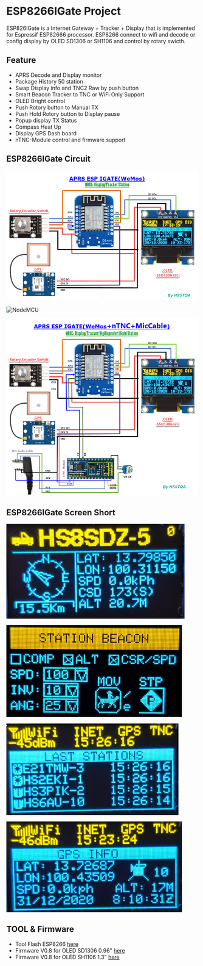 # ESP8266IGate Project
ESP826IGate is a Internet Gateway + Tracker + Display that is implemented for Espressif ESP82666 processor.
ESP8266 connect to wifi and decode or config display by OLED SD1306 or SH1106 and control by rotary swicth.

## Feature
- APRS Decode and Display monitor
- Package History 50 station
- Swap Display info and TNC2 Raw by push button
- Smart Beacon Tracker to TNC or WiFi Only Support
- OLED Bright control
- Push Rotory button to Manual TX
- Push Hold Rotory button to Display pause
- Popup display TX Status
- Compass Heat Up
- Display GPS Dash board
- nTNC-Module control and firmware support

## ESP8266IGate Circuit

![Tracker WiFi](Image/ESP8266_IGATE_noTNC.png)

![NodeMCU](Image/modemcu.png)

![HT_Inteface](Image/ESP8266_IGATE_TNC_MIC.png)

## ESP8266IGate Screen Short

![screen_tracker](ScreenShort/tracker.png)

![screen_config](ScreenShort/configstation.png)

![screen_laststation](ScreenShort/laststation.png)

![screen_gps](ScreenShort/gps.png)

## TOOL & Firmware

- Tool Flash ESP8266 [here](Firmware/ESP8266Flasher.rar)
- Firmware V0.8 for OLED SD1306 0.96" [here](Firmware/ESP_IGate_SD1306.bin)
- Firmware V0.8 for OLED SH1106 1.3" [here](Firmware/ESP_IGate_SH1106.bin)
